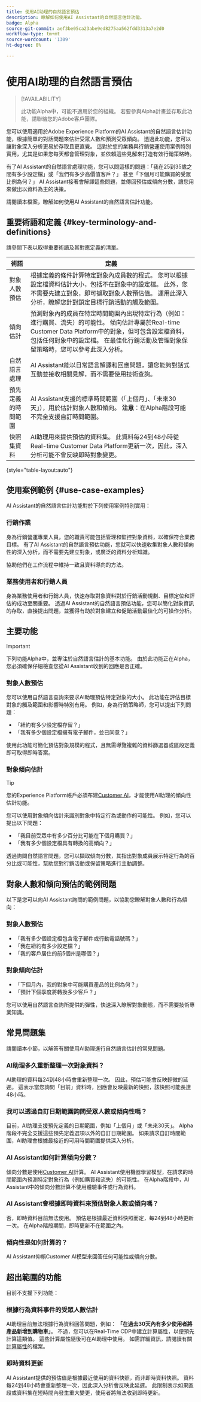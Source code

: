 ```yaml
---
title: 使用AI助理的自然語言預估
description: 瞭解如何使用AI Assistant的自然語言估計功能。
badge: Alpha
source-git-commit: aef3be05ca23abe9ed8275aa562fdd3313a7e2d0
workflow-type: tm+mt
source-wordcount: '1309'
ht-degree: 0%

---
```


# 使用AI助理的自然語言預估

>[!AVAILABILITY]
>
>此功能Alpha中，可能不適用於您的組織。 若要參與Alpha計畫並存取此功能，請聯絡您的Adobe客戶團隊。

您可以使用適用於Adobe Experience Platform的AI Assistant的自然語言估計功能，根據簡單的對話問題來估計受眾人數和預測受眾傾向。 透過此功能，您可以讓對象深入分析更易於存取且更直覺。 這對於您的業務與行銷營運使用案例特別實用，尤其是如果您每天都會管理對象，並依賴這些見解來打造有效行銷策略時。

有了AI Assistant的自然語言處理功能，您可以問這樣的問題：「我在25到35歲之間有多少設定檔」或「我們有多少高價值客戶？」 甚至「下個月可能購買的受眾比例為何？」 AI Assistant接著會解譯這些問題，並傳回預估或傾向分數，讓您用來做出以資料為主的決策。

請閱讀本檔案，瞭解如何使用AI Assistant的自然語言估計功能。

## 重要術語和定義 {#key-terminology-and-definitions}

請參閱下表以取得重要術語及其對應定義的清單。

| 術語 | 定義 |
| --- | --- |
| 對象人數預估 | 根據定義的條件計算特定對象內成員數的程式。 您可以根據設定檔資料估計大小，包括不在對象中的設定檔。 此外，您不需要先建立對象，即可擷取對象人數預估值。 運用此深入分析，瞭解您針對鎖定目標行銷活動的觸及範圍。 |
| 傾向估計 | 預測對象內的成員在特定時間範圍內出現特定行為（例如：進行購買、流失）的可能性。 傾向估計專屬於Real-time Customer Data Platform中的對象，但可包含設定檔資料，包括任何對象中的設定檔。 在最佳化行銷活動及管理對象保留策略時，您可以參考此深入分析。 |
| 自然語言處理 | AI Assistant能以日常語言解譯和回應問題，讓您能夠對話式互動並接收相關見解，而不需要使用技術查詢。 |
| 預先定義的時間範圍 | AI Assistant支援的標準時間範圍（「上個月」、「未來30天」），用於估計對象人數和傾向。 **注意**：在Alpha階段可能不完全支援自訂時間範圍。 |
| 快照集資料 | AI助理用來提供預估的資料集。 此資料每24到48小時從Real-time Customer Data Platform更新一次，因此，深入分析可能不會反映即時對象變更。 |

{style="table-layout:auto"}

## 使用案例範例 {#use-case-examples}

AI Assistant的自然語言估計功能對於下列使用案例特別實用：

### 行銷作業

身為行銷營運專業人員，您的職責可能包括管理和監控對象資料，以確保符合業務目標。 有了AI Assistant的自然語言預估功能，您就可以快速收集對象人數和傾向性的深入分析，而不需要先建立對象，或廣泛的資料分析知識。

協助他們在工作流程中維持一致且資料導向的方法。

### 業務使用者和行銷人員

身為業務使用者和行銷人員，快速存取對象資料對於行銷活動規劃、目標定位和評估的成功至關重要。 透過AI Assistant的自然語言預估功能，您可以簡化對象資訊的存取，直接提出問題，並獲得有助於對象建立和促銷活動最佳化的可操作分析。

## 主要功能

>[!IMPORTANT]
>
>下列功能Alpha中，並專注於自然語言估計的基本功能。 由於此功能正在Alpha，您必須確保仔細檢查您從AI Assistant收到的回應是否正確。

### 對象人數預估

您可以使用自然語言查詢來要求AI助理預估特定對象的大小。 此功能在評估目標對象的觸及範圍和影響時特別有用。 例如，身為行銷策略師，您可以提出下列問題：

* 「紐約有多少設定檔存留？」
* 「我有多少個設定檔擁有電子郵件，並已同意？」

使用此功能可簡化預估對象規模的程式，且無需導覽複雜的資料篩選器或區段定義即可取得即時答案。

### 對象傾向估計

>[!TIP]
>
>您的Experience Platform帳戶必須布建[Customer AI](../../intelligent-services/customer-ai/overview.md)，才能使用AI助理的傾向性估計功能。

您可以使用對象傾向估計來識別對象中特定行為或動作的可能性。 例如，您可以提出以下問題：

* 「我目前受眾中有多少百分比可能在下個月購買？」
* 「我有多少個設定檔具有轉換的高傾向？」

透過詢問自然語言問題，您可以擷取傾向分數，其指出對象成員展示特定行為的百分比或可能性，幫助您對行銷活動或保留策略進行主動調整。

## 對象人數和傾向預估的範例問題

以下是您可以向AI Assistant詢問的範例問題，以協助您瞭解對象人數和行為傾向：

### 對象人數預估

* 「我有多少個設定檔包含電子郵件或行動電話號碼？」
* 「我在紐約有多少設定檔？」
* 「我的客戶居住的前5個州是哪個？」

### 對象傾向估計

* 「下個月內，我的對象中可能購買產品的比例為何？」
* 「預計下個季度將轉換多少客戶？」

您可以使用自然語言查詢所提供的彈性，快速深入瞭解對象動態，而不需要技術專業知識。

## 常見問題集

請閱讀本小節，以解答有關使用AI助理進行自然語言估計的常見問題。

### AI助理多久重新整理一次對象資料？

AI助理的資料每24到48小時會重新整理一次。 因此，預估可能會反映輕微的延遲。 這表示當您詢問「目前」資料時，回應會反映最新的快照，該快照可能長達48小時。

### 我可以透過自訂日期範圍詢問受眾人數或傾向性嗎？

目前，AI助理支援預先定義的日期範圍，例如「上個月」或「未來30天」。 Alpha階段不完全支援這些預先定義選項以外的自訂日期範圍。 如果請求自訂時間範圍，AI助理會根據最接近的可用時間範圍提供深入分析。

### AI Assistant如何計算傾向分數？

傾向分數是使用[Customer AI](../../intelligent-services/customer-ai/overview.md)計算。 AI Assistant使用機器學習模型，在請求的時間範圍內預測特定對象行為（例如購買和流失）的可能性。 在Alpha階段中，AI Assistant中的傾向分數計算不使用體驗事件或行為資料。

### AI Assistant會根據即時資料來預估對象人數或傾向嗎？

否，即時資料目前無法使用。 預估是根據最近資料快照而定，每24到48小時更新一次。 在Alpha階段期間，即時更新不在範圍之內。

### 傾向性是如何計算的？

AI Assistant仰賴Customer AI模型來回答任何可能性或傾向分數。

## 超出範圍的功能

目前不支援下列功能：

### 根據行為資料事件的受眾人數估計

AI助理目前無法根據行為資料回答問題，例如： **「在過去30天內有多少使用者將產品新增到購物車」**。 不過，您可以在Real-Time CDP中建立計算屬性，以便預先計算這類值。 這些計算屬性隨後可在AI助理中使用。 如需詳細資訊，請閱讀有關[計算屬性](../../profile/computed-attributes/overview.md)的檔案。

### 即時資料更新

AI Assistant提供的預估值是根據最近使用的資料快照，而非即時資料快照。 資料每24到48小時會重新整理一次，因此深入分析會反映此延遲。 此限制表示如果區段或資料集在短時間內發生重大變更，使用者將無法收到即時更新。